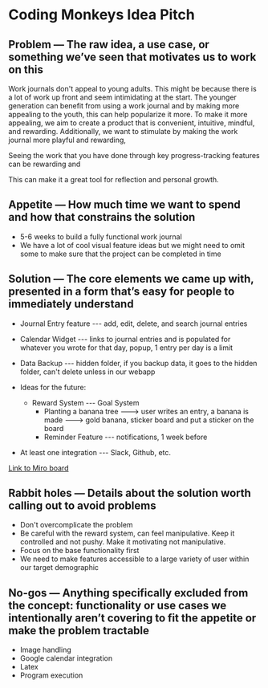 # Coding Monkeys Idea Pitch 

## Problem — The raw idea, a use case, or something we’ve seen that motivates us to work on this
Work journals don't appeal to young adults. This might be because there is a lot of work up front and seem intimidating at the start. The younger generation can benefit from using a work journal and by making more appealing to the youth, this can help popularize it more. To make it more appealing, we aim to create a product that is convenient, intuitive, mindful, and rewarding. Additionally, we want to stimulate by making the work journal more playful and rewarding, 

Seeing the work that you have done through key progress-tracking features can be rewarding and 

This can make it a great tool for reflection and personal growth. 

## Appetite — How much time we want to spend and how that constrains the solution
* 5-6 weeks to build a fully functional work journal
* We have a lot of cool visual feature ideas but we might need to omit some to make sure that the project can be completed in time

## Solution — The core elements we came up with, presented in a form that’s easy for people to immediately understand
* Journal Entry feature --- add, edit, delete, and search journal entries
* Calendar Widget --- links to journal entries and is populated for whatever you wrote for that day, popup, 1 entry per day is a limit
* Data Backup --- hidden folder, if you backup data, it goes to the hidden folder, can't delete unless in our webapp

* Ideas for the future:
  * Reward System --- Goal System
    * Planting a banana tree ---> user writes an entry, a banana is made ---> gold banana, sticker board and put a sticker on the board
    * Reminder Feature --- notifications, 1 week before
* At least one integration --- Slack, Github, etc.

[Link to Miro board](https://miro.com/app/board/uXjVKMn1_cg=/)

## Rabbit holes — Details about the solution worth calling out to avoid problems
* Don't overcomplicate the problem
* Be careful with the reward system, can feel manipulative. Keep it controlled and not pushy. Make it motivating not manipulative.
* Focus on the base functionality first
* We need to make features accessible to a large variety of user within our target demographic


## No-gos — Anything specifically excluded from the concept: functionality or use cases we intentionally aren’t covering to fit the appetite or make the problem tractable
* Image handling
* Google calendar integration
* Latex
* Program execution
